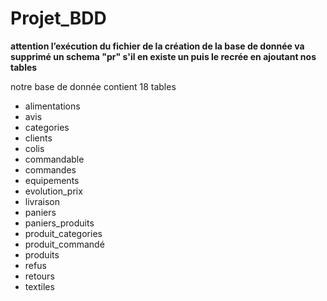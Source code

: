 # Projet_BDD
**attention l’exécution du fichier de la création de la base de donnée va supprimé 
un schema "pr" s'il en existe un puis le recrée en ajoutant nos tables**


notre base de donnée contient 18 tables 
*  alimentations
*  avis
*  categories
*  clients
*  colis
*  commandable
*  commandes
*  equipements
*  evolution_prix
*  livraison
*  paniers
*  paniers_produits
*  produit_categories
*  produit_commandé
*  produits
*  refus
*  retours
*  textiles

